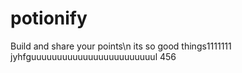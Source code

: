# potionify
 Build and share your points\n
 its so good things1111111
jyhfguuuuuuuuuuuuuuuuuuuuuuuul
456